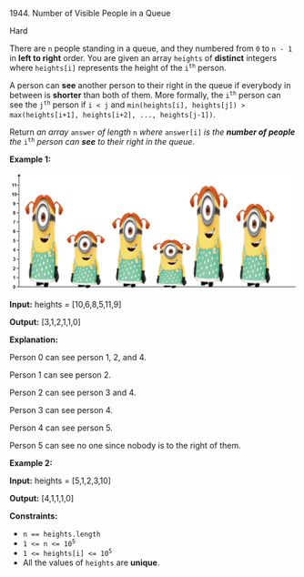 1944\. Number of Visible People in a Queue

Hard

There are `n` people standing in a queue, and they numbered from `0` to `n - 1` in **left to right** order. You are given an array `heights` of **distinct** integers where `heights[i]` represents the height of the <code>i<sup>th</sup></code> person.

A person can **see** another person to their right in the queue if everybody in between is **shorter** than both of them. More formally, the <code>i<sup>th</sup></code> person can see the <code>j<sup>th</sup></code> person if `i < j` and `min(heights[i], heights[j]) > max(heights[i+1], heights[i+2], ..., heights[j-1])`.

Return _an array_ `answer` _of length_ `n` _where_ `answer[i]` _is the **number of people** the_ <code>i<sup>th</sup></code> _person can **see** to their right in the queue_.

**Example 1:**

![](queue-plane.jpg)

**Input:** heights = [10,6,8,5,11,9]

**Output:** [3,1,2,1,1,0]

**Explanation:** 

Person 0 can see person 1, 2, and 4. 

Person 1 can see person 2. 

Person 2 can see person 3 and 4. 

Person 3 can see person 4. 

Person 4 can see person 5. 

Person 5 can see no one since nobody is to the right of them.

**Example 2:**

**Input:** heights = [5,1,2,3,10]

**Output:** [4,1,1,1,0]

**Constraints:**

*   `n == heights.length`
*   <code>1 <= n <= 10<sup>5</sup></code>
*   <code>1 <= heights[i] <= 10<sup>5</sup></code>
*   All the values of `heights` are **unique**.